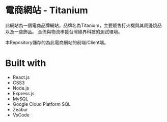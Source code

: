  # 電商網站 - Titanium
此網站為一個電商品牌網站，品牌名為Titanium，主要販售打火機與其周邊燒品以及一些飾品。
金流與物流串接台灣綠界科技的測試環境。

本Repository儲存的為此電商網站的前端/Client端。
 # Built with
  - React.js
  - CSS3
  - Node.js
  - Express.js
  - MySQL
  - Google Cloud Platform SQL
  - Zeabur
  - VsCode
